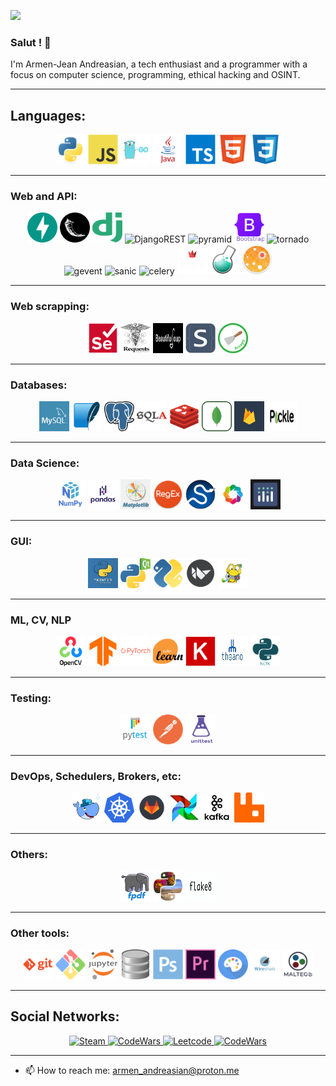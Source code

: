 ![](https://i.ibb.co/YXrfF37/8-F3-A2220-1000x630.jpg)

### Salut ! 👋

I'm Armen-Jean Andreasian, a tech enthusiast and a programmer with a focus on computer science, programming, ethical
hacking and OSINT.

---
## Languages:
<p align="center">
<img src="pics/python.png" alt="Python" width="48" height="48" />
<img src="pics/image4.png" alt="JavaScript" width="48" height="48" />
<img src="pics/golang.png" alt="Go" width="48" height="48" />
<img src="pics/java.png" alt="Java" width="48" height="48" />
<img src="pics/image5.png" alt="TS" width="48" height="48" />
<img src="pics/image2.png" alt="HTML" width="48" height="48" />
<img src="pics/image3.png" alt="CSS" width="48" height="48" />
</p>

---
### Web and API:
<p align="center">
<img src="pics/image10.png" alt="Fast-API" width="48" height="48" />
<img src="pics/flask.png" alt="flask" width="48" height="48" />
<img src="pics/image16.png" alt="Django" width="48" height="48" />
<img src="https://storage.caktusgroup.com/media/blog-images/drf-logo2.png" alt="DjangoREST" width="48" height="48" />
<img src="https://wangoes.com/images/icons/framework/pyramid.webp" alt="pyramid" width="48" height="48" />
<img src="pics/image17.png" alt="bootstrap" width="48" height="48" />
<img src="https://img.stackshare.io/service/1002/tornado.png" alt="tornado" width="48" height="48" />
<img src="https://avatars.githubusercontent.com/u/5564530?s=200&v=4" alt="gevent" width="48" height="48" />
<img src="https://avatars.githubusercontent.com/u/25215992?s=280&v=4" alt="sanic" width="48" height="48" />
<img src="https://docs.celeryq.dev/en/stable/_static/celery_512.png" alt="celery" width="48" height="48" />
<img src="pics/streamlit.png" alt="streamlit" width="48" height="48" />
<img src="pics/img_1.png" alt="celery" width="48" height="48" />
<img src="pics/img.png" alt="aiohttp" width="48" height="48" />
</p>

---
### Web scrapping:
<p align="center">
<img src="pics/image14.png" alt="Selenium" width="48" height="48" />
<img src="pics/requests.png" alt="requests" width="48" height="48" />
<img src="pics/BeautifulSoup.png" alt="BeautifulSoup" width="48" height="48" />
<img src="pics/Selectorlib.png" alt="Selectorlib" width="48" height="48" />
<img src="pics/scrapy.png" alt="Scrapy" width="48" height="48" />
</p>

---
### Databases:
<p align="center">
<img src="pics/image12.png" alt="Mysql" width="48" height="48" />
<img src="pics/image13.png" alt="SQLite" width="48" height="48" />
<img src="pics/postgresql.png" alt="postgresql" width="48" height="48" />
<img src="pics/SQLAlchemy.png" alt="SQLAlchemy" width="48" height="48" />
<img src="pics/redis.png" alt="Redis" width="48" height="48" />
<img src="pics/mongodb.png" alt="mongodb" width="48" height="48" />
<img src="pics/firebase.png" alt="firebase" width="48" height="48" />
<img src="pics/pickle.png" alt="firebase" width="48" height="48" />
</p>

---
### Data Science:
<p align="center">
<img src="pics/numpy.png" alt="Numpy" width="48" height="48" />
<img src="pics/pandas.jpg" alt="Pandas" width="48" height="48" />
<img src="pics/matplotlib.png" alt="matplotlib" width="48" height="48" />
<img src="pics/regex.png" alt="regex" width="48" height="48" />
<img src="pics/scipy.png" alt="scipy" width="48" height="48" />
<img src="pics/bokeh.png" alt="bokeh" width="48" height="48" />
<img src="pics/plotly.png" alt="plotly" width="48" height="48" />
</p>

---
### GUI:
<p align="center">
<img src="pics/tkinter.png" alt="Pytest" width="48" height="48" />
<img src="pics/PyQT5.png" alt="PyQT5" width="48" height="48" />
<img src="pics/sg.png" alt="pysimplegui" width="48" height="48" />
<img src="pics/kivy.png" alt="pysimplegui" width="48" height="48" />
<img src="pics/pygame.png" alt="pygame" width="48" height="48" />
</p>

---
### ML, CV, NLP
<p align="center">
<img src="pics/image7.png" alt="Open-CV" width="48" height="48" />
<img src="pics/image8.png" alt="TensorFlow" width="48" height="48" />
<img src="pics/image11.png" alt="Pytorch" width="48" height="48" />
<img src="pics/ScikitLearn.png" alt="ScikitLearn" width="48" height="48" />
<img src="pics/keras.png" alt="keras" width="48" height="48" />
<img src="pics/theano.png" alt="keras" width="48" height="48" />
<img src="pics/nltk.png" alt="nltk" width="48" height="48" />
</p>

---
### Testing:
<p align="center">
<img src="pics/image15.png" alt="Pytest" width="48" height="48" />
<img src="pics/postman.png" alt="postman" width="48" height="48" />
<img src="pics/unittest.png" alt="postman" width="48" height="48" />
</p>

---
### DevOps, Schedulers, Brokers, etc:
<p align="center">
<img src="pics/docker.png" alt="Docker" width="48" height="48" />
<img src="pics/kubernetes.png" alt="Kubernetes" width="48" height="48" />
<img src="pics/gitlab.png" alt="gitlab" width="48" height="48" />
<img src="pics/airflow.png" alt="airflow" width="48" height="48" />
<img src="pics/kafka.jpg" alt="kafka" width="48" height="48" />
<img src="pics/rabbitmq.png" alt="rabbitmq" width="48" height="48" />
</p>

---
### Others:
<p align="center">
<img src="pics/fpdf.png" alt="fpdf" width="48" height="48" />
<img src="pics/pillow.png" alt="pillow" width="48" height="48" />
<img src="pics/flake.png" alt="pillow" width="48" height="48" />
</p>

---
### Other tools:
<p align="center">
<img src="pics/image21.png" alt="git" width="48" height="48" />
<img src="pics/image22.png" alt="git_bash" width="48" height="48" />
<img src="pics/image24.png" alt="git_bash" width="48" height="48" />
<img src="pics/db.png" alt="db_browser" width="48" height="48" />
<img src="pics/image26.png" alt="photoshop" width="48" height="48" />
<img src="pics/image27.png" alt="p_pro" width="48" height="48" />
<img src="pics/StableDiffusion.png" alt="StableDiffusion" width="48" height="48" />
<img src="pics/wireshark.png" alt="wireshark" width="48" height="48" />
<img src="pics/maltego.png" alt="maltego" width="48" height="48" />
</p>

---
## Social Networks:

<p align="center">

<a href="https://steamcommunity.com/id/hardy_77/">
   <img src="https://upload.wikimedia.org/wikipedia/commons/thumb/8/83/Steam_icon_logo.svg/768px-Steam_icon_logo.svg.png" alt="Steam" width="48" height="48" />
</a>
<a href="https://t.me/hardliner21">
   <img src="https://upload.wikimedia.org/wikipedia/commons/thumb/8/82/Telegram_logo.svg/2048px-Telegram_logo.svg.png" alt="CodeWars" width="48" height="48" />
</a>
<a href="https://leetcode.com/a_andreasian/">
   <img src="https://www.goodtecher.com/wp-content/uploads/2020/08/LeetCode_logo-150x150.png" alt="Leetcode" width="48" height="48" />
</a>
<a href="https://www.codewars.com/users/armM00">
   <img src="https://docs.codewars.com/logo.svg" alt="CodeWars" width="48" height="48" />
</a>

</p>

---
- 📫 How to reach me: [armen_andreasian@proton.me](mailto:armen_andreasian@proton.me)
